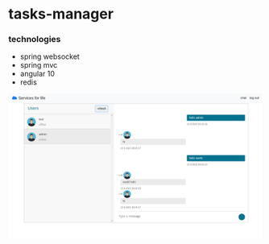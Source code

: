 # tasks-manager

### technologies
- spring websocket 
- spring mvc
- angular 10
- redis 

![image](https://github.com/haxul/tasks-manager/blob/master/Screenshot%20from%202020-08-22%2020-55-14.png)

